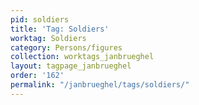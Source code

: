 ```yaml
---
pid: soldiers
title: 'Tag: Soldiers'
worktag: Soldiers
category: Persons/figures
collection: worktags_janbrueghel
layout: tagpage_janbrueghel
order: '162'
permalink: "/janbrueghel/tags/soldiers/"
---
```

